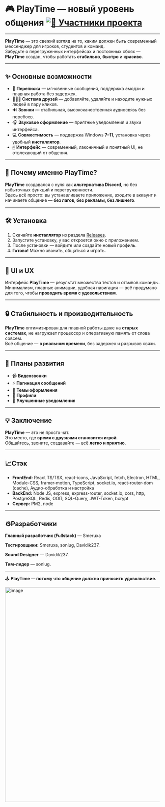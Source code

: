 # 🎮 <b>PlayTime — новый уровень общения</b>  [![👥 Участники проекта](https://img.shields.io/github/contributors/Smeruxa/PlayTime?color=green&label=Contributors)](https://github.com/Smeruxa/PlayTime/graphs/contributors)

---

**PlayTime** — это свежий взгляд на то, каким должен быть современный мессенджер для игроков, студентов и команд.  
Забудьте о перегруженных интерфейсах и постоянных сбоях — **PlayTime** создан, чтобы работать **стабильно**, **быстро** и **красиво**.  

---

## ✨ **Основные возможности**

- 💬 **Переписка** — мгновенные сообщения, поддержка эмодзи и плавная работа без задержек.  
- 🧑‍🤝‍🧑 **Система друзей** — добавляйте, удаляйте и находите нужных людей в пару кликов.  
- 🔊 **Звонки** — стабильная, высококачественная аудиосвязь без перебоев.  
- 🎧 **Звуковое оформление** — приятные уведомления и звуки интерфейса.  
- 💻 **Совместимость** — поддержка Windows **7–11**, установка через удобный **инсталлятор**.  
- 🖱 **Интерфейс** — современный, лаконичный и понятный UI, не отвлекающий от общения.  

---

## 🚀 **Почему именно PlayTime?**

**PlayTime** создавался с нуля как **альтернатива Discord**, но без избыточных функций и перегруженности.  
Здесь всё просто: вы устанавливаете приложение, входите в аккаунт и начинаете общение — **без лагов, без рекламы, без лишнего**.  

---

## 🛠 **Установка**

1. Скачайте **инсталлятор** из раздела [Releases]([#](https://github.com/Smeruxa/PlayTime/releases)).  
2. Запустите установку, у вас откроется окно с приложением.  
3. После установки — войдите или создайте новый профиль.  
4. **Готово!** Можно звонить, общаться и играть.  

---

## 🎨 **UI и UX**

Интерфейс **PlayTime** — результат множества тестов и отзывов команды.  
Минимализм, плавные анимации, удобная навигация — всё продумано для того, чтобы **проводить время с удовольствием**.  

---

## 🔒 **Стабильность и производительность**

**PlayTime** оптимизирован для плавной работы даже на **старых системах**, не нагружает процессор и оперативную память от слова совсем.  
Всё общение — **в реальном времени**, без задержек и разрывов связи.  

---

## 📅 **Планы развития**

- 📹 **Видеозвонки**
- ⚡ **Пагинация сообщений**  
- 🎨 **Темы оформления**  
- 🧩 **Профили**  
- 🔔 **Улучшенные уведомления**  

---

## 💡 **Заключение**

**PlayTime** — это не просто чат.  
Это место, где **время с друзьями становится игрой**.  
Общайтесь, звоните, создавайте — всё **легко и приятно**.  

---

## 📈**Стэк**

- **FrontEnd:** React TS/TSX, react-icons, JavaScript, fetch, Electron, HTML, Module-CSS, framer-motion, TypeScript, socket.io, react-router-dom (cache), Аудио-обработка и настройка
- **BackEnd:** Node JS, express, express-router, socket.io, cors, http, PostgreSQL, Redis, ООП, SQL-Query, JWT-Token, bcrypt
- **Сервер:** PM2, node

---

## ⚙️**Разработчики**

**Главный разработчик (Fullstack)** — Smeruxa

**Тестировщики:** Smeruxa, sonlug, Davidik237.

**Sound Designer** — Davidik237.

**Тим-лидер** — sonlug.

---

🕹 **PlayTime — потому что общение должно приносить удовольствие.**

<img width="700" alt="image" src="https://github.com/user-attachments/assets/078f3fb6-efff-4297-b76c-011334190537" />
